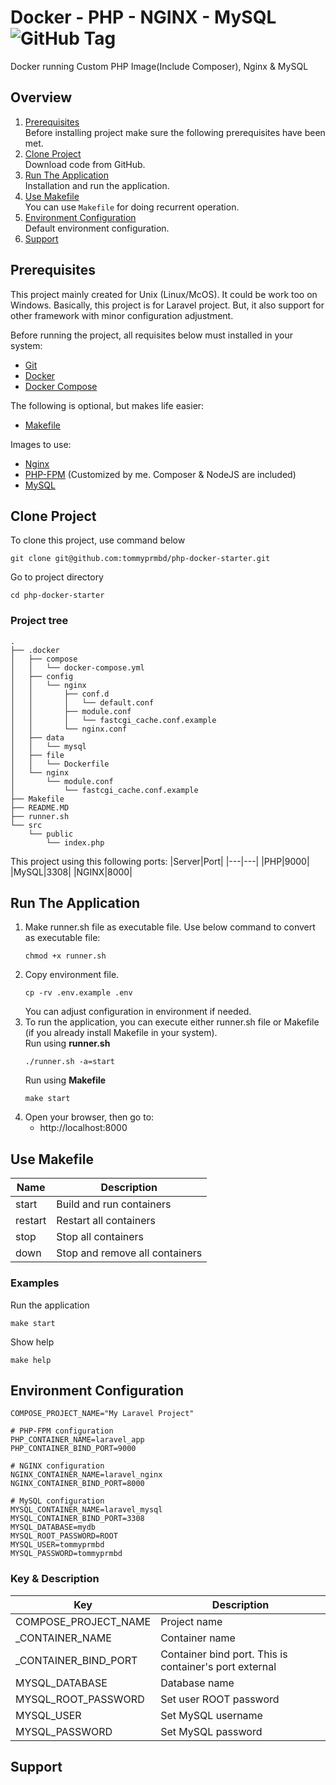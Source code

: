 # Docker - PHP - NGINX - MySQL  ![GitHub Tag](https://img.shields.io/github/v/tag/tommyprmbd/php-docker-starter)
Docker running Custom PHP Image(Include Composer), Nginx & MySQL

## Overview
1. [Prerequisites](#prerequisites)<br />
    Before installing project make sure the following prerequisites have been met.
2. [Clone Project](#clone-project)<br />
    Download code from GitHub.
3. [Run The Application](#run-the-application)<br />
    Installation and run the application.
4. [Use Makefile](#use-makefile)<br />
    You can use ```Makefile``` for doing recurrent operation.
5. [Environment Configuration](#environment-configuration)<br />
    Default environment configuration.
6. [Support](#support)

## Prerequisites
This project mainly created for Unix (Linux/McOS). It could be work too on Windows. Basically, this project is for Laravel project. But, it also support for other framework with minor configuration adjustment.

Before running the project, all requisites below must installed in your system:
- [Git](https://git-scm.com/)
- [Docker](https://docs.docker.com/engine/install/)
- [Docker Compose](https://docs.docker.com/compose/install/)

The following is optional, but makes life easier:
- [Makefile](https://itslinuxfoss.com/install-make-ubuntu-22-04/)

Images to use:
- [Nginx](https://www.nginx.com/)
- [PHP-FPM](https://hub.docker.com/repository/docker/tommyprmbd/php8.3/general) (Customized by me. Composer & NodeJS are included)
- [MySQL](https://www.mysql.com/)

## Clone Project
To clone this project, use command below
```shell
git clone git@github.com:tommyprmbd/php-docker-starter.git
```
Go to project directory
```shell
cd php-docker-starter
``` 
### Project tree
```
.
├── .docker
│   ├── compose
│   │   └── docker-compose.yml
│   ├── config
│   │   └── nginx
│   │       ├── conf.d
│   │       │   └── default.conf
│   │       ├── module.conf
│   │       │   └── fastcgi_cache.conf.example
│   │       └── nginx.conf
│   ├── data
│   │   └── mysql
│   ├── file
│   │   └── Dockerfile
│   └── nginx
│       └── module.conf
│           └── fastcgi_cache.conf.example
├── Makefile
├── README.MD
├── runner.sh
└── src
    └── public
        └── index.php
```
This project using this following ports:
|Server|Port|
|---|---|
|PHP|9000|
|MySQL|3308|
|NGINX|8000|

## Run The Application
1. Make runner.sh file as executable file. Use below command to convert as executable file:
    ```shell
    chmod +x runner.sh
    ```
2. Copy environment file.
    ```shell
    cp -rv .env.example .env
    ```
    You can adjust configuration in environment if needed.
3. To run the application, you can execute either runner.sh file or Makefile (if you already install Makefile in your system).<br />
    Run using **runner.sh**
    ```shell
    ./runner.sh -a=start
    ```
    Run using **Makefile**
    ```shell
    make start
    ```
4. Open your browser, then go to:
    - http://localhost:8000

## Use Makefile
|Name|Description|
|---|---|
|start|Build and run containers|
|restart|Restart all containers|
|stop|Stop all containers|
|down|Stop and remove all containers|
### Examples
Run the application
```shell
make start
```
Show help
```shell
make help
```

## Environment Configuration
```shell
COMPOSE_PROJECT_NAME="My Laravel Project"

# PHP-FPM configuration
PHP_CONTAINER_NAME=laravel_app
PHP_CONTAINER_BIND_PORT=9000

# NGINX configuration
NGINX_CONTAINER_NAME=laravel_nginx
NGINX_CONTAINER_BIND_PORT=8000

# MySQL configuration
MYSQL_CONTAINER_NAME=laravel_mysql
MYSQL_CONTAINER_BIND_PORT=3308
MYSQL_DATABASE=mydb
MYSQL_ROOT_PASSWORD=ROOT
MYSQL_USER=tommyprmbd
MYSQL_PASSWORD=tommyprmbd
```
### Key & Description
|Key|Description|
|---|---|
|COMPOSE_PROJECT_NAME|Project name|
| _CONTAINER_NAME|Container name|
| _CONTAINER_BIND_PORT|Container bind port. This is container's port external|
| MYSQL_DATABASE|Database name|
| MYSQL_ROOT_PASSWORD|Set user ROOT password|
| MYSQL_USER|Set MySQL username|
| MYSQL_PASSWORD|Set MySQL password|

## Support